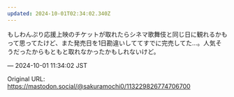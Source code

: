 ```yaml
---
updated: 2024-10-01T02:34:02.340Z
---
```


<p>もしわんぷり応援上映のチケットが取れたらシネマ歌舞伎と同じ日に観れるかもって思ってたけど、また発売日を1日勘違いしててすでに完売してた…。人気そうだったからもともと取れなかったかもしれないけど。</p>

&mdash; 2024-10-01 11:34:02 JST

Original URL: https://mastodon.social/@sakuramochi0/113229826774706700
